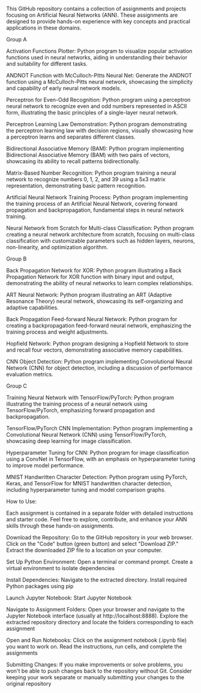 This GitHub repository contains a collection of assignments and projects focusing on Artificial Neural Networks (ANN). These assignments are designed to provide hands-on experience with key concepts and practical applications in these domains.

Group A

Activation Functions Plotter:
Python program to visualize popular activation functions used in neural networks, aiding in understanding their behavior and suitability for different tasks.

ANDNOT Function with McCulloch-Pitts Neural Net:
Generate the ANDNOT function using a McCulloch-Pitts neural network, showcasing the simplicity and capability of early neural network models.

Perceptron for Even-Odd Recognition:
Python program using a perceptron neural network to recognize even and odd numbers represented in ASCII form, illustrating the basic principles of a single-layer neural network.

Perceptron Learning Law Demonstration:
Python program demonstrating the perceptron learning law with decision regions, visually showcasing how a perceptron learns and separates different classes.

Bidirectional Associative Memory (BAM):
Python program implementing Bidirectional Associative Memory (BAM) with two pairs of vectors, showcasing its ability to recall patterns bidirectionally.

Matrix-Based Number Recognition:
Python program training a neural network to recognize numbers 0, 1, 2, and 39 using a 5x3 matrix representation, demonstrating basic pattern recognition.

Artificial Neural Network Training Process:
Python program implementing the training process of an Artificial Neural Network, covering forward propagation and backpropagation, fundamental steps in neural network training.

Neural Network from Scratch for Multi-class Classification:
Python program creating a neural network architecture from scratch, focusing on multi-class classification with customizable parameters such as hidden layers, neurons, non-linearity, and optimization algorithm.

Group B

Back Propagation Network for XOR:
Python program illustrating a Back Propagation Network for XOR function with binary input and output, demonstrating the ability of neural networks to learn complex relationships.

ART Neural Network:
Python program illustrating an ART (Adaptive Resonance Theory) neural network, showcasing its self-organizing and adaptive capabilities.

Back Propagation Feed-forward Neural Network:
Python program for creating a backpropagation feed-forward neural network, emphasizing the training process and weight adjustments.

Hopfield Network:
Python program designing a Hopfield Network to store and recall four vectors, demonstrating associative memory capabilities.

CNN Object Detection:
Python program implementing Convolutional Neural Network (CNN) for object detection, including a discussion of performance evaluation metrics.

Group C 

Training Neural Network with TensorFlow/PyTorch:
Python program illustrating the training process of a neural network using TensorFlow/PyTorch, emphasizing forward propagation and backpropagation.

TensorFlow/PyTorch CNN Implementation:
Python program implementing a Convolutional Neural Network (CNN) using TensorFlow/PyTorch, showcasing deep learning for image classification.

Hyperparameter Tuning for CNN:
Python program for image classification using a ConvNet in TensorFlow, with an emphasis on hyperparameter tuning to improve model performance.

MNIST Handwritten Character Detection:
Python program using PyTorch, Keras, and TensorFlow for MNIST handwritten character detection, including hyperparameter tuning and model comparison graphs.

How to Use:

Each assignment is contained in a separate folder with detailed instructions and starter code. Feel free to explore, contribute, and enhance your ANN skills through these hands-on assignments.

Download the Repository: Go to the GitHub repository in your web browser. Click on the "Code" button (green button) and select "Download ZIP." Extract the downloaded ZIP file to a location on your computer.

Set Up Python Environment: Open a terminal or command prompt. Create a virtual environment to isolate dependencies

Install Dependencies: Navigate to the extracted directory. Install required Python packages using pip

Launch Jupyter Notebook: Start Jupyter Notebook

Navigate to Assignment Folders: Open your browser and navigate to the Jupyter Notebook interface (usually at http://localhost:8888). Explore the extracted repository directory and locate the folders corresponding to each assignment

Open and Run Notebooks: Click on the assignment notebook (.ipynb file) you want to work on. Read the instructions, run cells, and complete the assignments

Submitting Changes: If you make improvements or solve problems, you won't be able to push changes back to the repository without Git. Consider keeping your work separate or manually submitting your changes to the original repository
